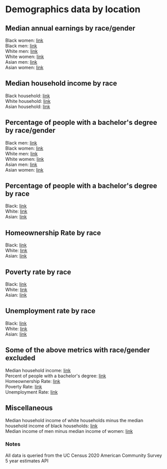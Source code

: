 # Demographics data by location

## Median annual earnings by race/gender
Black women: [link](blackWomenMedianAnnualEarnings/main)  
Black men: [link](blackMenMedianAnnualEarnings/main)  
White men: [link](whiteMenMedianAnnualEarnings/main)  
White women: [link](whiteWomenMedianAnnualEarnings/main)  
Asian men: [link](asianMenMedianAnnualEarnings/main)  
Asian women: [link](asianWomenMedianAnnualEarnings/main)  

## Median household income by race
Black household: [link](medianHouseholdIncomeBlackHouseholds/main)  
White household: [link](medianHouseholdIncomeWhiteHouseholds/main)  
Asian household: [link](medianHouseholdIncomeAsianHouseholds/main)  

## Percentage of people with a bachelor's degree by race/gender
Black men: [link](blackMenBachelors/main)  
Black women: [link](blackWomenBachelors/main)  
White men: [link](whiteMenBachelors/main)  
White women: [link](whiteWomenBachelors/main)  
Asian men: [link](asianMenBachelors/main)  
Asian women: [link](asianWomenBachelors/main)  

## Percentage of people with a bachelor's degree by race  
Black: [link](blackPeoplBachelors/main)  
White: [link](blackPeoplBachelors/main)  
Asian: [link](blackPeoplBachelors/main)  

## Homeownership Rate by race
Black: [link](blackPeopleHomeOwnershipRate/main)  
White: [link](whitePeopleHomeOwnershipRate/main)  
Asian: [link](asianPeopleHomeOwnershipRate/main)  


## Poverty rate by race
Black: [link](blackPeoplePovertyRate/main)  
White: [link](whitePeoplePovertyRate/main)  
Asian: [link](asianPeoplePovertyRate/main)  

## Unemployment rate by race
Black: [link](blackPeopleUnemploymentRate/main)  
White: [link](whitePeopleUnemploymentRate/main)  
Asian: [link](asianPeopleUnemploymentRate/main)  

## Some of the above metrics with race/gender excluded  
Median household income: [link](medianHouseholdIncome/main)  
Percent of people with a bachelor's degree: [link](percentBachelors/main)  
Homeownership Rate: [link](homeownershipRate/main)  
Poverty Rate: [link](povertyRate/main)  
Unemployment Rate: [link](unemploymentRate/main)  		

## Miscellaneous
Median household income of white households minus the median household income of black households: [link](medianHouseholdIncomeRaceGap)  
Median income of men minus median income of women: [link](medianIncomeGenderGap)  																																																		

### Notes
All data is queried from the UC Census 2020 American Community Survey 5 year estimates API
